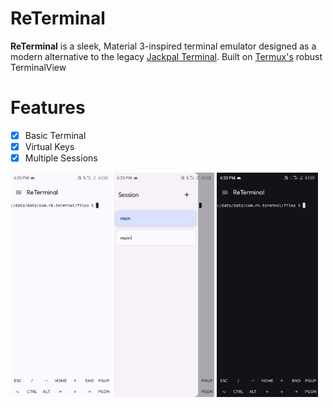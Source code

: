 # ReTerminal
**ReTerminal** is a sleek, Material 3-inspired terminal emulator designed as a modern alternative to the legacy [Jackpal Terminal](https://github.com/jackpal/Android-Terminal-Emulator). Built on [Termux's](https://github.com/termux/termux-app) robust TerminalView

# Features
- [x] Basic Terminal
- [x] Virtual Keys
- [x] Multiple Sessions

<div>
  <img src="/fastlane/metadata/android/en-US/images/phoneScreenshots/01.jpg" width="32%" />
  <img src="/fastlane/metadata/android/en-US/images/phoneScreenshots/02.jpg" width="32%" />
  <img src="/fastlane/metadata/android/en-US/images/phoneScreenshots/03.jpg" width="32%" />
</div>

